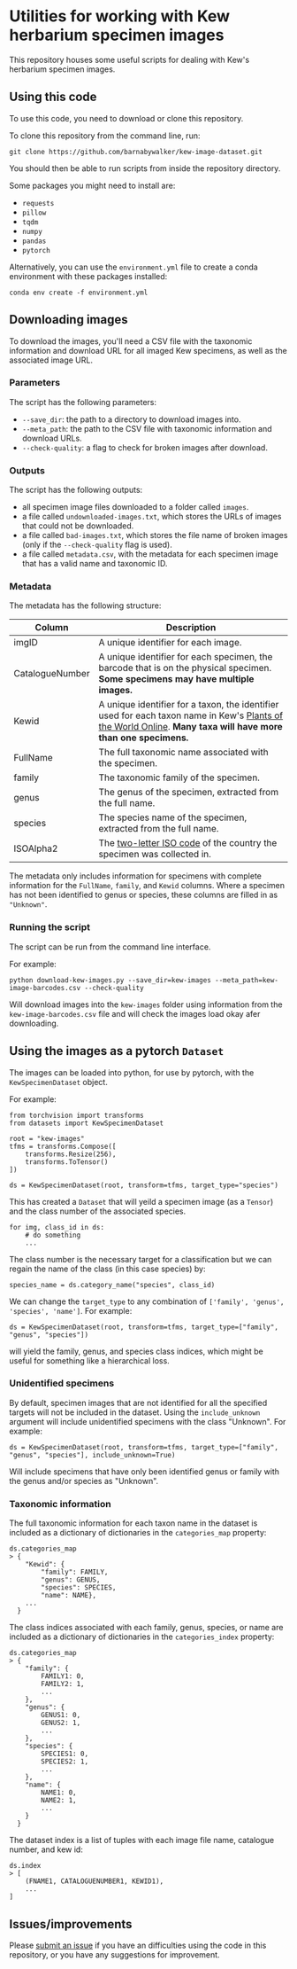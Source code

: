# Utilities for working with Kew herbarium specimen images

This repository houses some useful scripts for dealing with Kew's herbarium specimen images.

## Using this code

To use this code, you need to download or clone this repository. 

To clone this repository from the command line, run:
```
git clone https://github.com/barnabywalker/kew-image-dataset.git
```

You should then be able to run scripts from inside the repository directory.

Some packages you might need to install are:
- `requests`
- `pillow`
- `tqdm`
- `numpy`
- `pandas`
- `pytorch`

Alternatively, you can use the `environment.yml` file to create a conda environment with these packages installed:
```
conda env create -f environment.yml
```

## Downloading images

To download the images, you'll need a CSV file with the taxonomic information and download URL for all imaged Kew specimens, as well as the associated image URL.

### Parameters
The script has the following parameters:
- `--save_dir`: the path to a directory to download images into.
- `--meta_path`: the path to the CSV file with taxonomic information and download URLs.
- `--check-quality`: a flag to check for broken images after download.

### Outputs
The script has the following outputs:
- all specimen image files downloaded to a folder called `images`.
- a file called `undownloaded-images.txt`, which stores the URLs of images that could not be downloaded.
- a file called `bad-images.txt`, which stores the file name of broken images (only if the `--check-quality` flag is used).
- a file called `metadata.csv`, with the metadata for each specimen image that has a valid name and taxonomic ID.

### Metadata
The metadata has the following structure:

| Column | Description |
| --- | --- |
| imgID | A unique identifier for each image. |
| CatalogueNumber | A unique identifier for each specimen, the barcode that is on the physical specimen. **Some specimens may have multiple images.** |
| Kewid | A unique identifier for a taxon, the identifier used for each taxon name in Kew's [Plants of the World Online](https://powo.science.kew.org/). **Many taxa will have more than one specimens.** |
| FullName | The full taxonomic name associated with the specimen. |
| family | The taxonomic family of the specimen. |
| genus | The genus of the specimen, extracted from the full name. | 
| species | The species name of the specimen, extracted from the full name. |
| ISOAlpha2 | The [two-letter ISO code](https://en.wikipedia.org/wiki/ISO_3166-1_alpha-2) of the country the specimen was collected in. |

The metadata only includes information for specimens with complete information for the `FullName`, `family`, and `Kewid` columns. Where a specimen has not been identified to genus or species, these columns are filled in as `"Unknown"`.

### Running the script
The script can be run from the command line interface.

For example:
```
python download-kew-images.py --save_dir=kew-images --meta_path=kew-image-barcodes.csv --check-quality
```

Will download images into the `kew-images` folder using information from the `kew-image-barcodes.csv` file and will check the images load okay afer downloading.

## Using the images as a pytorch `Dataset`

The images can be loaded into python, for use by pytorch, with the `KewSpecimenDataset` object.

For example:
```
from torchvision import transforms
from datasets import KewSpecimenDataset

root = "kew-images"
tfms = transforms.Compose([
    transforms.Resize(256),
    transforms.ToTensor()
])

ds = KewSpecimenDataset(root, transform=tfms, target_type="species")
```

This has created a `Dataset` that will yeild a specimen image (as a `Tensor`) and the class number of the associated species. 
```
for img, class_id in ds:
    # do something
    ...
```

The class number is the necessary target for a classification but we can regain the name of the class (in this case species) by:
```
species_name = ds.category_name("species", class_id)
```

We can change the `target_type` to any combination of `['family', 'genus', 'species', 'name']`.
For example:
```
ds = KewSpecimenDataset(root, transform=tfms, target_type=["family", "genus", "species"])
```
will yield the family, genus, and species class indices, which might be useful for something like a hierarchical loss.

### Unidentified specimens

By default, specimen images that are not identified for all the specified targets will not be included in the dataset. Using the `include_unknown` argument will include unidentified specimens with the class "Unknown". For example:
```
ds = KewSpecimenDataset(root, transform=tfms, target_type=["family", "genus", "species"], include_unknown=True)
```
Will include specimens that have only been identified genus or family with the genus and/or species as "Unknown".

### Taxonomic information
The full taxonomic information for each taxon name in the dataset is included as a dictionary of dictionaries in the `categories_map` property:
```
ds.categories_map
> {
    "Kewid": {
        "family": FAMILY, 
        "genus": GENUS, 
        "species": SPECIES, 
        "name": NAME}, 
    ...
  }
```

The class indices associated with each family, genus, species, or name are included as a dictionary of dictionaries in the `categories_index` property:
```
ds.categories_map
> {
    "family": {
        FAMILY1: 0,
        FAMILY2: 1,
        ...
    },
    "genus": {
        GENUS1: 0,
        GENUS2: 1,
        ...
    },
    "species": {
        SPECIES1: 0,
        SPECIES2: 1,
        ...
    },
    "name": {
        NAME1: 0,
        NAME2: 1,
        ...
    }
  }
```

The dataset index is a list of tuples with each image file name, catalogue number, and kew id:
```
ds.index
> [
    (FNAME1, CATALOGUENUMBER1, KEWID1),
    ...
]
```

## Issues/improvements

Please [submit an issue](https://github.com/barnabywalker/kew-image-dataset/issues/new) if you have an difficulties using the code in this repository, or you have any suggestions for improvement.